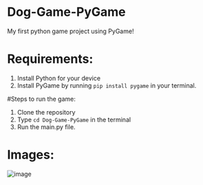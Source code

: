 # Dog-Game-PyGame
My first python game project using PyGame!

# Requirements:
1. Install Python for your device
2. Install PyGame by running `pip install pygame` in your terminal.

#Steps to run the game:
1. Clone the repository
2. Type `cd Dog-Game-PyGame` in the terminal
3. Run the main.py file.



# Images:

![image](https://user-images.githubusercontent.com/74970809/216265649-fa61bd26-92a2-4796-b87a-dc46f2738200.png)

